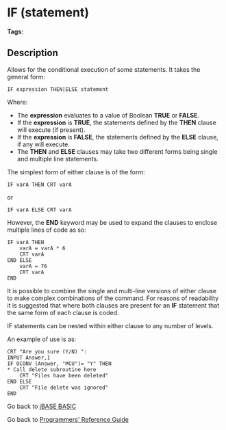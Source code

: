 # IF (statement)

<PageHeader />

**Tags:**
<badge text='if/else' vertical='middle' />
<badge text='if/then/else' vertical='middle' />
<badge text='if/then' vertical='middle' />
<badge text='if not' vertical='middle' />
<badge text='if else then' vertical='middle' />
<badge text='if then else' vertical='middle' />
<badge text='if then' vertical='middle' />
<badge text='if else' vertical='middle' />
<badge text='program control' vertical='middle' />
<badge text='program execution ' vertical='middle' />

## Description

Allows for the conditional execution of some statements. It takes the general form:

```
IF expression THEN|ELSE statement
```

Where:

- The **expression** evaluates to a value of Boolean **TRUE** or **FALSE**.
- If the **expression** is **TRUE**, the statements defined by the **THEN** clause will execute (if present).
- If the **expression** is **FALSE**, the statements defined by the **ELSE** clause, if any will execute.
- The **THEN** and **ELSE** clauses may take two different forms being single and multiple line statements.

The simplest form of either clause is of the form:

```
IF varA THEN CRT varA
```

or

```
IF varA ELSE CRT varA
```

However, the **END** keyword may be used to expand the clauses to enclose multiple lines of code as so:

```
IF varA THEN
    varA = varA * 6
    CRT varA
END ELSE
    varA = 76
    CRT varA
END
```

It is possible to combine the single and multi-line versions of either clause to make complex combinations of the command. For reasons of readability it is suggested that where both clauses are present for an **IF** statement that the same form of each clause is coded.

IF statements can be nested within either clause to any number of levels.

An example of use is as:

```
CRT "Are you sure (Y/N) ":
INPUT Answer,1
IF OCONV (Answer, "MCU")= "Y" THEN
* Call delete subroutine here
    CRT "Files have been deleted"
END ELSE
    CRT "File delete was ignored"
END
```

Go back to [jBASE BASIC](./../README.md)

Go back to [Programmers' Reference Guide](./../../reference-guides/jbc/README.md)

<PageFooter />
